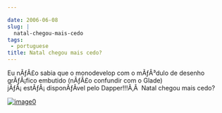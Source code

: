 ```yaml
---

date: 2006-06-08
slug: |
  natal-chegou-mais-cedo
tags:
 - portuguese
title: Natal chegou mais cedo?
---
```


Eu nÃƒÂ£o sabia que o monodevelop com o mÃƒÂ³dulo de desenho grÃƒÂ¡fico
embutido (nÃƒÂ£o confundir com o Glade) jÃƒÂ¡ estÃƒÂ¡ disponÃƒÂ­vel pelo
Dapper!!!Ã‚Â  Natal chegou mais cedo?

[![image0](http://static.flickr.com/72/163203590_5323728d86.jpg)](http://static.flickr.com/72/163203590_5323728d86_o.png)
